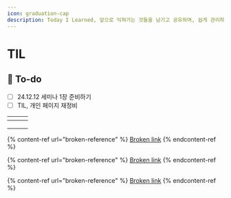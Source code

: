 ```yaml
---
icon: graduation-cap
description: Today I Learned, 앞으로 익혀가는 것들을 남기고 공유하며, 쉽게 관리하기 위한 문서이다.
---
```


# TIL

## :pencil: To-do

* [ ] 24.12.12 세미나 1장 준비하기
* [ ] TIL, 개인 페이지 재정비

<table data-view="cards"><thead><tr><th></th><th></th><th></th></tr></thead><tbody><tr><td></td><td></td><td></td></tr><tr><td></td><td></td><td></td></tr><tr><td></td><td></td><td></td></tr></tbody></table>



{% content-ref url="broken-reference" %}
[Broken link](broken-reference)
{% endcontent-ref %}

{% content-ref url="broken-reference" %}
[Broken link](broken-reference)
{% endcontent-ref %}

{% content-ref url="broken-reference" %}
[Broken link](broken-reference)
{% endcontent-ref %}



